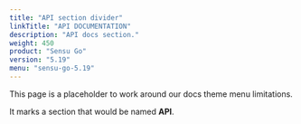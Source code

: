 ```yaml
---
title: "API section divider"
linkTitle: "API DOCUMENTATION"
description: "API docs section."
weight: 450
product: "Sensu Go"
version: "5.19"
menu: "sensu-go-5.19"
---
```


This page is a placeholder to work around our docs theme menu limitations.

It marks a section that would be named **API**.
